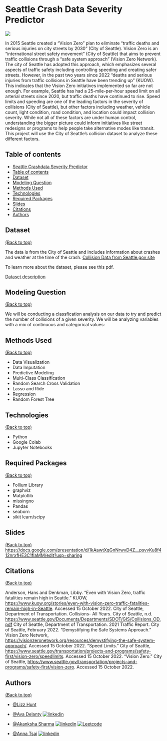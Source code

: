 # Seattle Crash Data Severity Predictor
![](https://www.accruent.com/static/65e3c5474f1c8667a38d19e94bb89c83/66fec/accruent_resources_case-studies_seattle-city-light_hero.jpg)

In 2015 Seattle created a “Vision Zero” plan to eliminate “traffic deaths and serious injuries on city streets by 2030” (City of Seattle). Vision Zero is an “international street safety movement”  (City of Seattle) that aims to prevent traffic collisions through a “safe system approach” (Vision Zero Network). The city of Seattle has adopted this approach, which emphasizes several aspects of traffic safety including controlling speeding and creating safer streets. However, in the past two years since 2022 “deaths and serious injuries from traffic collisions in Seattle have been trending up” (KUOW). This indicates that the Vision Zero initiatives implemented so far are not enough. For example, Seattle has had a 25-mile-per-hour speed limit on all arterial streets since 2020, but traffic deaths have continued to rise. Speed limits and speeding are one of the leading factors in the severity of collisions (City of Seattle), but other factors including weather, vehicle count, light condition, road condition, and location could impact collision severity. While not all of these factors are under human control, understanding the bigger picture could inform initiatives like street redesigns or programs to help people take alternative modes like transit. This project will use the City of Seattle’s collision dataset to analyze these different factors. 

## Table of contents
- [Seattle Crashdata Severity Predictor](#seattle-crashdata-severity-predictor)
- [Table of contents](#table-of-contents)
- [Dataset](#dataset)
- [Modeling Question](#modeling-question)
- [Methods Used](#methods-used)
- [Technologies](#technologies)
- [Required Packages](#required-packages)
- [Slides](#Slides)
- [Citations](#Citations)
- [Authors](#authors)



## Dataset
[(Back to top)](#table-of-contents)


The data is from the City of Seattle and includes information about crashes and weather at the time of the crash. 
[Collision Data from Seattle.gov site](https://data-seattlecitygis.opendata.arcgis.com/datasets/SeattleCityGIS::sdot-collisions-all-years/explore?location=47.641550%2C-122.345216%2C19.74&showTable=true)

To learn more about the dataset, please see this pdf.

[Dataset description](https://www.seattle.gov/Documents/Departments/SDOT/GIS/Collisions_OD.pdf)


## Modeling Question
[(Back to top)](#table-of-contents)

We will be conducting a classfication analysis on our data to try and predict the number of collisions of a given severity. We will be analyzing  variables with a mix of continuous and categorical values:


## Methods Used
[(Back to top)](#table-of-contents)

* Data Visualization    
* Data Imputation
* Predictive Modeling
* Multi-Class Classification
* Random Search Cross Validation
* Lasso and Ride
* Regression
* Random Forest Tree


## Technologies
[(Back to top)](#table-of-contents)

* Python
* Google Colab
* Jupyter Notebooks

## Required Packages
[(Back to top)](#table-of-contents)

* Follium Library
* graphviz
* Matplotlib
* missingno
* Pandas
* seaborn
* sikit learn/scipy

## Slides
[(Back to top)](#table-of-contents)
https://docs.google.com/presentation/d/1kAawtXqGnNrwvD4Z__psvvKu8f412nrxfHE3C1fIaMM/edit?usp=sharing

## Citations
[(Back to top)](#table-of-contents)

 Anderson, Hans and Denkman, Libby. “Even with Vision Zero, traffic fatalities remain high in Seattle.” KUOW, https://www.kuow.org/stories/even-with-vision-zero-traffic-fatalities-remain-high-in-Seattle. Accessed 15 October 2022.
City of Seattle, Department of Transportation. Collisions- All Years. City of Seattle, n.d. https://www.seattle.gov/Documents/Departments/SDOT/GIS/Collisions_OD.pdf 
City of Seattle, Department of Transportation. 2021 Traffic Report. City of Seattle, February 2022. 
“Demystifying the Safe Systems Approach.”  Vision Zero Network, https://visionzeronetwork.org/resources/demystifying-the-safe-system-approach/. Accessed 15 October 2022.
“Speed Limits.” City of Seattle, https://www.seattle.gov/transportation/projects-and-programs/safety-first/vision-zero/speedlimits. Accessed 15 October 2022. 
“Vision Zero.” City of Seattle, https://www.seattle.gov/transportation/projects-and-programs/safety-first/vision-zero. Accessed 15 October 2022. 

## Authors
[(Back to top)](#table-of-contents)

- [@Lizz Hunt](https://github.com/seattlelizzard)

- [@Ava Delanty](https://github.com/bobahyun)
    [![linkedin](https://img.shields.io/badge/linkedin-0A66C2?style=for-the-badge&logo=linkedin&logoColor=white)](https://www.linkedin.com/in/avadelanty)
- [@Akanksha Sharma](https://github.com/akankshasharmadid)
    [![linkedin](https://img.shields.io/badge/linkedin-0A66C2?style=for-the-badge&logo=linkedin&logoColor=white)](https://www.linkedin.com/in/akanksha-12831bb1)
    [![Leetcode](https://img.shields.io/badge/LeetCode-000000?style=for-the-badge&logo=LeetCode&logoColor=#d16c06)](https://www.leetcode.com/akanksha185/)

- [@Anna Tsai](https://github.com/atsai) [![linkedin](https://img.shields.io/badge/linkedin-0A66C2?style=for-the-badge&logo=linkedin&logoColor=white)](https://www.linkedin.com/in/actt23/)

